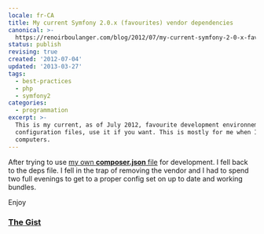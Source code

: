 ```yaml
---
locale: fr-CA
title: My current Symfony 2.0.x (favourites) vendor dependencies
canonical: >-
  https://renoirboulanger.com/blog/2012/07/my-current-symfony-2-0-x-favourites-vendor-dependencies/
status: publish
revising: true
created: '2012-07-04'
updated: '2013-03-27'
tags:
  - best-practices
  - php
  - symfony2
categories:
  - programmation
excerpt: >-
  This is my current, as of July 2012, favourite development environnement
  configuration files, use it if you want. This is mostly for me when I switch
  computers.
---
```


After trying to use <a href="http://beta.renoirboulanger.com/blog/2012/06/resume-de-mes-essais-avec-composer-sous-symfony-2-0-x-et-un-manifeste-composer-json-pour-vos-propres-tests">my own <strong>composer.json</strong> file</a> for development. I fell back to the deps file. I fell in the trap of removing the vendor and I had to spend two full evenings to get to a proper config set on up to date and working bundles.

Enjoy

<h3><a href="https://gist.github.com/3048392">The Gist</a></h3>
<script src="https://gist.github.com/3048392.js"> </script>